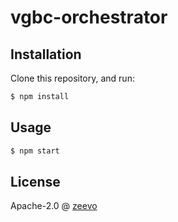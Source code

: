 # vgbc-orchestrator

## Installation

Clone this repository, and run:
```sh
$ npm install
```

## Usage

```js
$ npm start
```

## License

Apache-2.0 @ [zeevo]()
